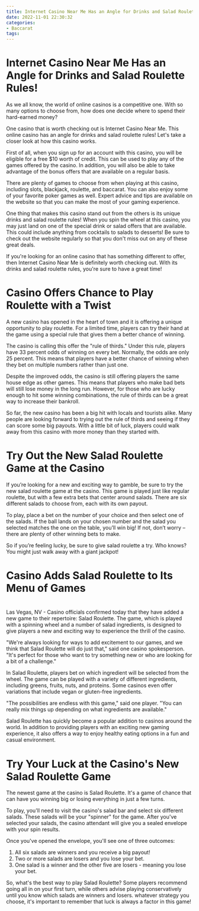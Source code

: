 ```yaml
---
title: Internet Casino Near Me Has an Angle for Drinks and Salad Roulette Rules!
date: 2022-11-01 22:30:32
categories:
- Baccarat
tags:
---
```



#  Internet Casino Near Me Has an Angle for Drinks and Salad Roulette Rules!

As we all know, the world of online casinos is a competitive one. With so many options to choose from, how does one decide where to spend their hard-earned money? 

One casino that is worth checking out is Internet Casino Near Me. This online casino has an angle for drinks and salad roulette rules! Let's take a closer look at how this casino works.

First of all, when you sign up for an account with this casino, you will be eligible for a free $10 worth of credit. This can be used to play any of the games offered by the casino. In addition, you will also be able to take advantage of the bonus offers that are available on a regular basis.

There are plenty of games to choose from when playing at this casino, including slots, blackjack, roulette, and baccarat. You can also enjoy some of your favorite poker games as well. Expert advice and tips are available on the website so that you can make the most of your gaming experience.

One thing that makes this casino stand out from the others is its unique drinks and salad roulette rules! When you spin the wheel at this casino, you may just land on one of the special drink or salad offers that are available. This could include anything from cocktails to salads to desserts! Be sure to check out the website regularly so that you don't miss out on any of these great deals.

If you're looking for an online casino that has something different to offer, then Internet Casino Near Me is definitely worth checking out. With its drinks and salad roulette rules, you're sure to have a great time!

#  Casino Offers Chance to Play Roulette with a Twist

A new casino has opened in the heart of town and it is offering a unique opportunity to play roulette. For a limited time, players can try their hand at the game using a special rule that gives them a better chance of winning.

The casino is calling this offer the "rule of thirds." Under this rule, players have 33 percent odds of winning on every bet. Normally, the odds are only 25 percent. This means that players have a better chance of winning when they bet on multiple numbers rather than just one.

Despite the improved odds, the casino is still offering players the same house edge as other games. This means that players who make bad bets will still lose money in the long run. However, for those who are lucky enough to hit some winning combinations, the rule of thirds can be a great way to increase their bankroll.

So far, the new casino has been a big hit with locals and tourists alike. Many people are looking forward to trying out the rule of thirds and seeing if they can score some big payouts. With a little bit of luck, players could walk away from this casino with more money than they started with.

#  Try Out the New Salad Roulette Game at the Casino

If you’re looking for a new and exciting way to gamble, be sure to try the new salad roulette game at the casino. This game is played just like regular roulette, but with a few extra bets that center around salads. There are six different salads to choose from, each with its own payout.

To play, place a bet on the number of your choice and then select one of the salads. If the ball lands on your chosen number and the salad you selected matches the one on the table, you’ll win big! If not, don’t worry – there are plenty of other winning bets to make.

So if you’re feeling lucky, be sure to give salad roulette a try. Who knows? You might just walk away with a giant jackpot!

#  Casino Adds Salad Roulette to Its Menu of Games

#

Las Vegas, NV - Casino officials confirmed today that they have added a new game to their repertoire: Salad Roulette. The game, which is played with a spinning wheel and a number of salad ingredients, is designed to give players a new and exciting way to experience the thrill of the casino.

"We're always looking for ways to add excitement to our games, and we think that Salad Roulette will do just that," said one casino spokesperson. "It's perfect for those who want to try something new or who are looking for a bit of a challenge."

In Salad Roulette, players bet on which ingredient will be selected from the wheel. The game can be played with a variety of different ingredients, including greens, fruits, nuts, and proteins. Some casinos even offer variations that include vegan or gluten-free ingredients.

"The possibilities are endless with this game," said one player. "You can really mix things up depending on what ingredients are available."

Salad Roulette has quickly become a popular addition to casinos around the world. In addition to providing players with an exciting new gaming experience, it also offers a way to enjoy healthy eating options in a fun and casual environment.

#  Try Your Luck at the Casino's New Salad Roulette Game

The newest game at the casino is Salad Roulette. It's a game of chance that can have you winning big or losing everything in just a few turns.

To play, you'll need to visit the casino's salad bar and select six different salads. These salads will be your "spinner" for the game. After you've selected your salads, the casino attendant will give you a sealed envelope with your spin results.

Once you've opened the envelope, you'll see one of three outcomes:

1) All six salads are winners and you receive a big payout!
2) Two or more salads are losers and you lose your bet.
3) One salad is a winner and the other five are losers - meaning you lose your bet.

So, what's the best way to play Salad Roulette? Some players recommend going all in on your first turn, while others advise playing conservatively until you know which salads are winners and losers.
 whatever strategy you choose, it's important to remember that luck is always a factor in this game!